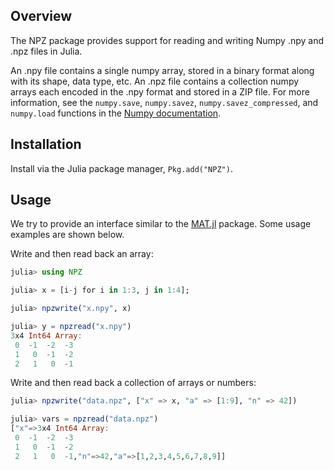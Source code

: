 ## Overview

The NPZ package provides support for reading and writing Numpy .npy and
.npz files in Julia.

An .npy file contains a single numpy array, stored in a binary
format along with its shape, data type, etc. An .npz file contains a
collection numpy arrays each encoded in the .npy format and stored in a
ZIP file.  For more information, see the `numpy.save`, `numpy.savez`,
`numpy.savez_compressed`, and `numpy.load` functions in the [Numpy
documentation](http://docs.scipy.org/doc/numpy/reference/routines.io.html#npz-files).

## Installation

Install via the Julia package manager, `Pkg.add("NPZ")`.

## Usage

We try to provide an interface similar to the
[MAT.jl](https://github.com/simonster/MAT.jl) package.  Some usage
examples are shown below.

Write and then read back an array:

```julia
julia> using NPZ

julia> x = [i-j for i in 1:3, j in 1:4];

julia> npzwrite("x.npy", x)

julia> y = npzread("x.npy")
3x4 Int64 Array:
 0  -1  -2  -3
 1   0  -1  -2
 2   1   0  -1
```

Write and then read back a collection of arrays or numbers:

```julia
julia> npzwrite("data.npz", ["x" => x, "a" => [1:9], "n" => 42])

julia> vars = npzread("data.npz")
["x"=>3x4 Int64 Array:
 0  -1  -2  -3
 1   0  -1  -2
 2   1   0  -1,"n"=>42,"a"=>[1,2,3,4,5,6,7,8,9]]
```

